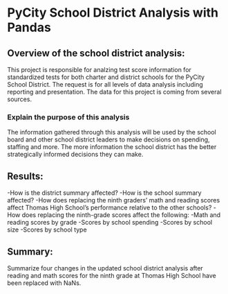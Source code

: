 # PyCity School District Analysis with Pandas

## Overview of the school district analysis:
This project is responsible for analzing test score information for standardized tests for both charter and district schools for the PyCity School District. The request is for all levels of data analysis including reporting and presentation. The data for this project is coming from several sources.

### Explain the purpose of this analysis
The information gathered through this analysis will be used by the school board and other school district leaders to make decisions on spending, staffing and more. The more information the school district has the better strategically informed decisions they can make. 


## Results: 
-How is the district summary affected?
-How is the school summary affected?
-How does replacing the ninth graders’ math and reading scores affect Thomas High School’s performance relative to the other schools?
-How does replacing the ninth-grade scores affect the following:
-Math and reading scores by grade
-Scores by school spending
-Scores by school size
-Scores by school type


## Summary: 
Summarize four changes in the updated school district analysis after reading and math scores for the ninth grade at Thomas High School have been replaced with NaNs.
